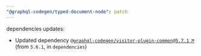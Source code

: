 ```yaml
---
"@graphql-codegen/typed-document-node": patch
---
```

dependencies updates:
  - Updated dependency [`@graphql-codegen/visitor-plugin-common@5.7.1` ↗︎](https://www.npmjs.com/package/@graphql-codegen/visitor-plugin-common/v/5.7.1) (from `5.6.1`, in `dependencies`)

